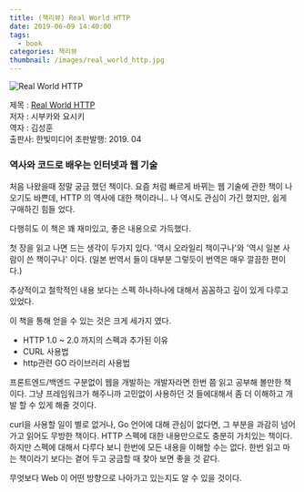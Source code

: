 ```yaml
---
title: (책리뷰) Real World HTTP
date: 2019-06-09 14:40:00
tags: 
  - book
categories: 책리뷰
thumbnail: /images/real_world_http.jpg
---
```


![Real World HTTP](/images/real_world_http.jpg "Real World HTTP")

제목 : [Real World HTTP](http://www.hanbit.co.kr/store/books/look.php?p_code=B7009240426)  
저자 : 시부카와 요시키  
역자 : 김성훈  
출판사: 한빛미디어
초판발행: 2019. 04

### 역사와 코드로 배우는 인터넷과 웹 기술

처음 나왔을때 정말 궁금 했던 책이다. 
요즘 처럼 빠르게 바뀌는 웹 기술에 관한 책이 나오기도 바쁜데, HTTP 의 역사에 대한 책이라니..
나 역시도 관심이 가긴 했지만, 쉽게 구매하긴 힘들 었다. 

다행히도 이 책은 꽤 재미있고, 좋은 내용으로 가득했다.

첫 장을 읽고 나면 드는 생각이 두가지 있다.
'역시 오라일리 책이구나'와 '역시 일본 사람이 쓴 책이구나' 이다.
(일본 번역서 들이 대부분 그렇듯이 번역은 매우 깔끔한 편이다.)

추상적이고 철학적인 내용 보다는 스펙 하나하나에 대해서 꼼꼼하고 깊이 있게 다루고 있었다. 

이 책을 통해 얻을 수 있는 것은 크게 세가지 였다.
- HTTP 1.0 ~ 2.0 까지의 스펙과 추가된 이유
- CURL 사용법
- http관련 GO 라이브러리 사용법

프론트엔드/백엔드 구분없이 웹을 개발하는 개발자라면 한번 쯤 읽고 공부해 볼만한 책이다.
그냥 프레임워크가 해주니까 고민없이 사용하던 것 들에대해서 좀 더 이해하고 개발 할 수 있게 해줄 것이다.

curl을 사용할 일이 별로 없거나, Go 언어에 대해 관심이 없다면, 그 부분을 과감히 넘어가고 읽어도 무방한 책이다. HTTP 스펙에 대한 내용만으로도 충분히 가치있는 책이다. 하지만 스펙에 대해서 다루다 보니 한번에 모든 내용을 이해할 수는 없다.
한번 읽고 마는 책이라기 보다는 곁어 두고 궁금할 때 찾아 보면 좋을 것 같다.

무엇보다 Web 이 어떤 방향으로 나아가고 있는지도 알 수 있을 것이다.
